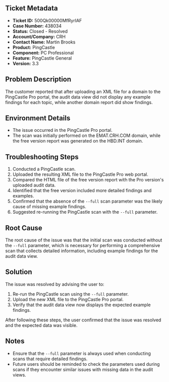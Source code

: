 ## Ticket Metadata
- **Ticket ID:** 500Qk00000MfRyrIAF
- **Case Number:** 438034
- **Status:** Closed - Resolved
- **Account/Company:** CRH
- **Contact Name:** Martin Brooks
- **Product:** PingCastle
- **Component:** PC Professional
- **Feature:** PingCastle General
- **Version:** 3.3

## Problem Description
The customer reported that after uploading an XML file for a domain to the PingCastle Pro portal, the audit data view did not display any example findings for each topic, while another domain report did show findings.

## Environment Details
- The issue occurred in the PingCastle Pro portal.
- The scan was initially performed on the EMAT.CRH.COM domain, while the free version report was generated on the HBD.INT domain.

## Troubleshooting Steps
1. Conducted a PingCastle scan.
2. Uploaded the resulting XML file to the PingCastle Pro web portal.
3. Compared the HTML file of the free version report with the Pro version's uploaded audit data.
4. Identified that the free version included more detailed findings and examples.
5. Confirmed that the absence of the `--full` scan parameter was the likely cause of missing example findings.
6. Suggested re-running the PingCastle scan with the `--full` parameter.

## Root Cause
The root cause of the issue was that the initial scan was conducted without the `--full` parameter, which is necessary for performing a comprehensive scan that collects detailed information, including example findings for the audit data view.

## Solution
The issue was resolved by advising the user to:
1. Re-run the PingCastle scan using the `--full` parameter.
2. Upload the new XML file to the PingCastle Pro portal.
3. Verify that the audit data view now displays the expected example findings.

After following these steps, the user confirmed that the issue was resolved and the expected data was visible.

## Notes
- Ensure that the `--full` parameter is always used when conducting scans that require detailed findings.
- Future users should be reminded to check the parameters used during scans if they encounter similar issues with missing data in the audit views.
